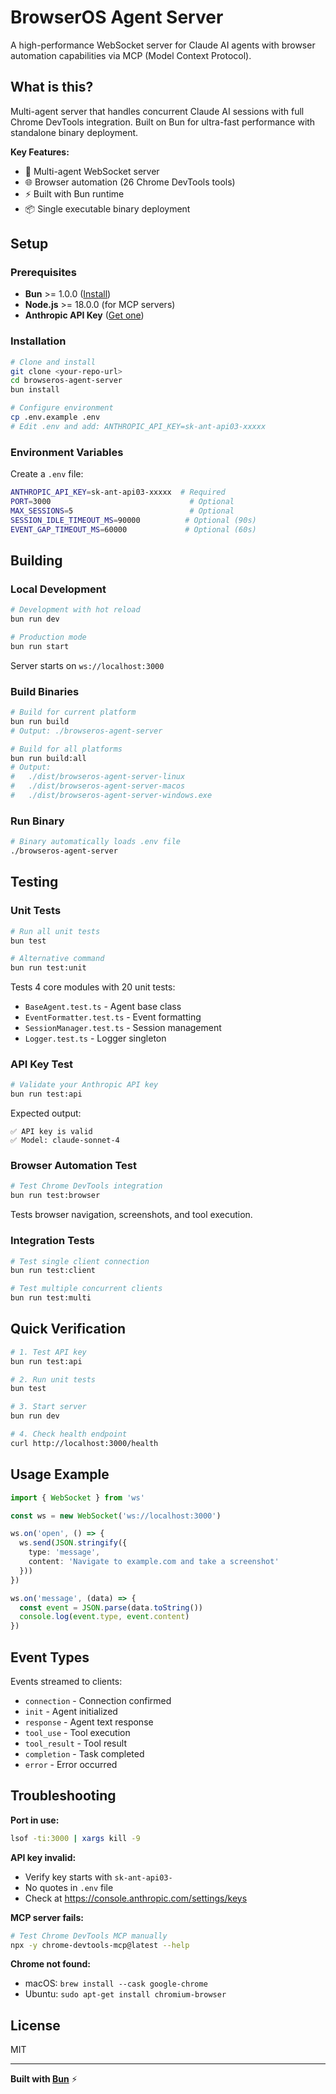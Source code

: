 # BrowserOS Agent Server

A high-performance WebSocket server for Claude AI agents with browser automation capabilities via MCP (Model Context Protocol).

## What is this?

Multi-agent server that handles concurrent Claude AI sessions with full Chrome DevTools integration. Built on Bun for ultra-fast performance with standalone binary deployment.

**Key Features:**
- 🤖 Multi-agent WebSocket server
- 🌐 Browser automation (26 Chrome DevTools tools)
- ⚡ Built with Bun runtime
- 📦 Single executable binary deployment

## Setup

### Prerequisites

- **Bun** >= 1.0.0 ([Install](https://bun.sh))
- **Node.js** >= 18.0.0 (for MCP servers)
- **Anthropic API Key** ([Get one](https://console.anthropic.com/settings/keys))

### Installation

```bash
# Clone and install
git clone <your-repo-url>
cd browseros-agent-server
bun install

# Configure environment
cp .env.example .env
# Edit .env and add: ANTHROPIC_API_KEY=sk-ant-api03-xxxxx
```

### Environment Variables

Create a `.env` file:

```bash
ANTHROPIC_API_KEY=sk-ant-api03-xxxxx  # Required
PORT=3000                               # Optional
MAX_SESSIONS=5                          # Optional
SESSION_IDLE_TIMEOUT_MS=90000          # Optional (90s)
EVENT_GAP_TIMEOUT_MS=60000             # Optional (60s)
```

## Building

### Local Development

```bash
# Development with hot reload
bun run dev

# Production mode
bun run start
```

Server starts on `ws://localhost:3000`

### Build Binaries

```bash
# Build for current platform
bun run build
# Output: ./browseros-agent-server

# Build for all platforms
bun run build:all
# Output:
#   ./dist/browseros-agent-server-linux
#   ./dist/browseros-agent-server-macos
#   ./dist/browseros-agent-server-windows.exe
```

### Run Binary

```bash
# Binary automatically loads .env file
./browseros-agent-server
```

## Testing

### Unit Tests

```bash
# Run all unit tests
bun test

# Alternative command
bun run test:unit
```

Tests 4 core modules with 20 unit tests:
- `BaseAgent.test.ts` - Agent base class
- `EventFormatter.test.ts` - Event formatting
- `SessionManager.test.ts` - Session management
- `Logger.test.ts` - Logger singleton

### API Key Test

```bash
# Validate your Anthropic API key
bun run test:api
```

Expected output:
```
✅ API key is valid
✅ Model: claude-sonnet-4
```

### Browser Automation Test

```bash
# Test Chrome DevTools integration
bun run test:browser
```

Tests browser navigation, screenshots, and tool execution.

### Integration Tests

```bash
# Test single client connection
bun run test:client

# Test multiple concurrent clients
bun run test:multi
```

## Quick Verification

```bash
# 1. Test API key
bun run test:api

# 2. Run unit tests
bun test

# 3. Start server
bun run dev

# 4. Check health endpoint
curl http://localhost:3000/health
```

## Usage Example

```typescript
import { WebSocket } from 'ws'

const ws = new WebSocket('ws://localhost:3000')

ws.on('open', () => {
  ws.send(JSON.stringify({
    type: 'message',
    content: 'Navigate to example.com and take a screenshot'
  }))
})

ws.on('message', (data) => {
  const event = JSON.parse(data.toString())
  console.log(event.type, event.content)
})
```

## Event Types

Events streamed to clients:
- `connection` - Connection confirmed
- `init` - Agent initialized
- `response` - Agent text response
- `tool_use` - Tool execution
- `tool_result` - Tool result
- `completion` - Task completed
- `error` - Error occurred

## Troubleshooting

**Port in use:**
```bash
lsof -ti:3000 | xargs kill -9
```

**API key invalid:**
- Verify key starts with `sk-ant-api03-`
- No quotes in `.env` file
- Check at https://console.anthropic.com/settings/keys

**MCP server fails:**
```bash
# Test Chrome DevTools MCP manually
npx -y chrome-devtools-mcp@latest --help
```

**Chrome not found:**
- macOS: `brew install --cask google-chrome`
- Ubuntu: `sudo apt-get install chromium-browser`

## License

MIT

---

**Built with [Bun](https://bun.sh)** ⚡
